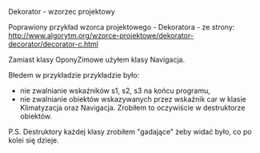 Dekorator - wzorzec projektowy

Poprawiony przykład wzorca projektowego - Dekoratora -  ze strony:
http://www.algorytm.org/wzorce-projektowe/dekorator-decorator/decorator-c.html

Zamiast klasy OponyZimowe użyłem klasy Navigacja.

Błedem w przykładzie przykładzie było:
- nie zwalnianie wskaźników s1, s2, s3 na końcu programu,
- nie zwalnianie obiektów wskazywanych przez wskaźnik car w klasie Klimatyzacja oraz Navigacja. Zrobiłem to oczywiście w destruktorze obiektów.

P.S. Destruktory każdej klasy zrobiłem "gadające" żeby widać było, co po kolei się dzieje.
